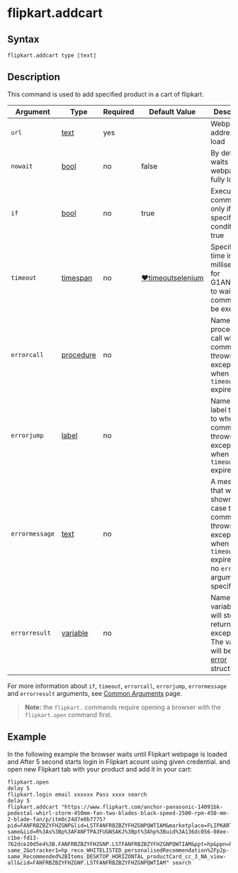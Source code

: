# flipkart.addcart

## Syntax

```G1ANT
flipkart.addcart type ⟦text⟧
```

## Description
This command is used to add specified product in a cart of flipkart.

| Argument | Type | Required | Default Value | Description |
| -------- | ---- | -------- | ------------- | ----------- |
|`url`| [text](https://manual.g1ant.com/link/G1ANT.Language/G1ANT.Language/Structures/TextStructure.md) | yes |  | Webpage address to load |
|`nowait` | [bool](https://manual.g1ant.com/link/G1ANT.Language/G1ANT.Language/Structures/BooleanStructure.md) | no | false | By default, waits until the webpage fully loads |
| `if`           | [bool](https://manual.g1ant.com/link/G1ANT.Language/G1ANT.Language/Structures/BooleanStructure.md) | no       | true                                                        | Executes the command only if a specified condition is true   |
| `timeout`      | [timespan](https://manual.g1ant.com/link/G1ANT.Language/G1ANT.Language/Structures/TimeSpanStructure.md) | no       | [♥timeoutselenium](https://manual.g1ant.com/link/G1ANT.Addon.Selenium/G1ANT.Addon.Selenium/Variables/TimeoutSeleniumVariable.md) | Specifies time in milliseconds for G1ANT.Robot to wait for the command to be executed |
| `errorcall`    | [procedure](https://manual.g1ant.com/link/G1ANT.Language/G1ANT.Language/Structures/ProcedureStructure.md) | no       |                                                             | Name of a procedure to call when the command throws an exception or when a given `timeout` expires |
| `errorjump`    | [label](https://manual.g1ant.com/link/G1ANT.Language/G1ANT.Language/Structures/LabelStructure.md) | no       |                                                             | Name of the label to jump to when the command throws an exception or when a given `timeout` expires |
| `errormessage` | [text](https://manual.g1ant.com/link/G1ANT.Language/G1ANT.Language/Structures/TextStructure.md) | no       |                                                             | A message that will be shown in case the command throws an exception or when a given `timeout` expires, and no `errorjump` argument is specified |
| `errorresult`  | [variable](https://manual.g1ant.com/link/G1ANT.Language/G1ANT.Language/Structures/VariableStructure.md) | no       |                                                             | Name of a variable that will store the returned exception. The variable will be of [error](https://manual.g1ant.com/link/G1ANT.Language/G1ANT.Language/Structures/ErrorStructure.md) structure  |

For more information about `if`, `timeout`, `errorcall`, `errorjump`, `errormessage` and `errorresult` arguments, see [Common Arguments](https://manual.g1ant.com/link/G1ANT.Manual/appendices/common-arguments.md) page.

> **Note:** the `flipkart.` commands require opening a browser with the `flipkart.open` command first.

## Example

In the following example the browser waits until Flipkart webpage is loaded and After 5 second starts login in Flipkart acount using given credential. and open new Flipkart tab with your product and add it in your cart:

```G1ANT
flipkart.open 
delay 5
flipkart.login email xxxxxx Pass xxxx search
delay 5
flipkart.addcart "https://www.flipkart.com/anchor-panasonic-14091bk-pedestal-whirl-storm-450mm-fan-two-blades-black-speed-2500-rpm-450-mm-2-blade-fan/p/itm0c24d7e0b7775?pid=FANFRBZBZYFHZGNP&lid=LSTFANFRBZBZYFHZGNPQWTIAM&marketplace=FLIPKART&fm=personalisedRecommendation%2Fp2p-same&iid=R%3As%3Bp%3AFANFTPAJFUGNSAKJ%3Bpt%3Ahp%3Buid%3A136dc056-08ee-c1be-fd13-762dce20d5e4%3B.FANFRBZBZYFHZGNP.LSTFANFRBZBZYFHZGNPQWTIAM&ppt=hp&ppn=homepage&ssid=cf7i1e2vrk0000001596649406464&otracker=hp_reco_Recommended%2BItems_3_15.productCard.PMU_V2_Recommended%2BItems_FANFRBZBZYFHZGNP.LSTFANFRBZBZYFHZGNPQWTIAM_personalisedRecommendation%2Fp2p-same_2&otracker1=hp_reco_WHITELISTED_personalisedRecommendation%2Fp2p-same_Recommended%2BItems_DESKTOP_HORIZONTAL_productCard_cc_3_NA_view-all&cid=FANFRBZBZYFHZGNP.LSTFANFRBZBZYFHZGNPQWTIAM" search

```
